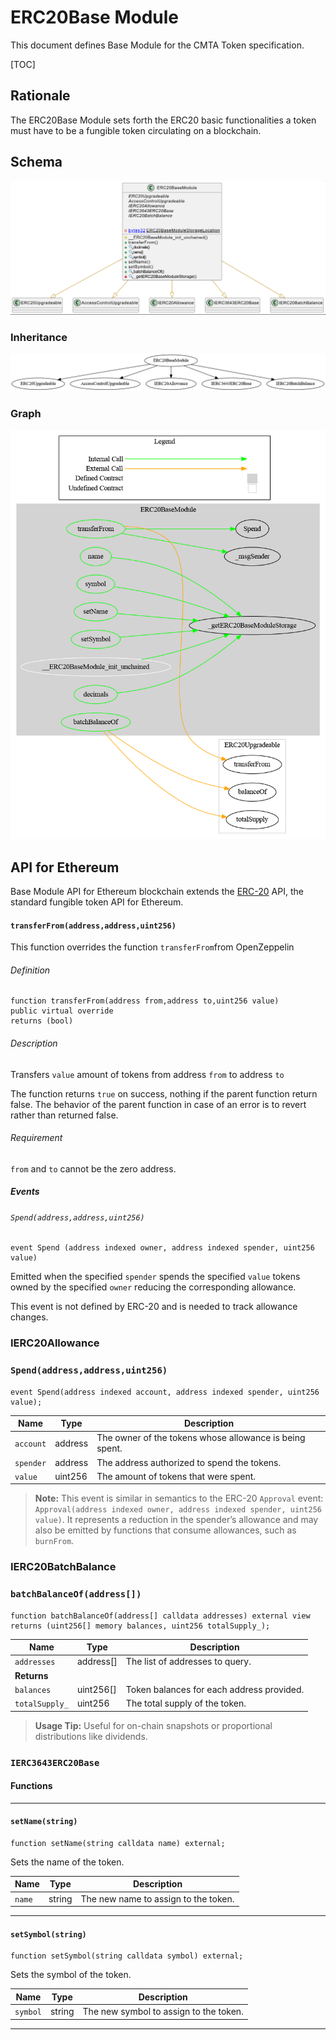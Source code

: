 # ERC20Base Module

This document defines Base Module for the CMTA Token specification.

[TOC]



## Rationale

The ERC20Base Module sets forth the ERC20 basic functionalities a token must have to  be a fungible token circulating on a blockchain.

## Schema

![ERC20BaseUML](../../../schema/uml/ERC20BaseUML.png)

### Inheritance

![surya_inheritance_ERC20BaseModule.sol](../../../schema/surya_inheritance/surya_inheritance_ERC20BaseModule.sol.png)



### Graph

![surya_graph_ERC20BaseModule.sol](../../../schema/surya_graph/surya_graph_ERC20BaseModule.sol.png)



## API for Ethereum

Base Module API for Ethereum blockchain extends the [ERC-20](https://github.com/ethereum/EIPs/blob/master/EIPS/eip-20.md) API, the standard fungible token API for Ethereum.



#### `transferFrom(address,address,uint256)`

This function overrides the function `transferFrom`from OpenZeppelin

###### Definition

```solidity
function transferFrom(address from,address to,uint256 value) 
public virtual override 
returns (bool) 
```

###### Description

Transfers `value` amount of tokens from address `from` to address `to`

The function returns `true` on success, nothing if the parent function return false. The behavior of the parent function in case of an error is to revert rather than returned false.

###### Requirement

`from` and `to` cannot be the zero address.

##### Events

###### `Spend(address,address,uint256)`

```solidity
event Spend (address indexed owner, address indexed spender, uint256 value)
```

Emitted when the specified `spender` spends the specified `value` tokens owned by the specified `owner` reducing the corresponding allowance.

This event is not defined by ERC-20 and is needed to track allowance changes.

### IERC20Allowance

### `Spend(address,address,uint256)`

```solidity
event Spend(address indexed account, address indexed spender, uint256 value);
```

| Name      | Type    | Description                                             |
| --------- | ------- | ------------------------------------------------------- |
| `account` | address | The owner of the tokens whose allowance is being spent. |
| `spender` | address | The address authorized to spend the tokens.             |
| `value`   | uint256 | The amount of tokens that were spent.                   |



> **Note:**
>  This event is similar in semantics to the ERC-20 `Approval` event:
>  `Approval(address indexed owner, address indexed spender, uint256 value)`.
>  It represents a reduction in the spender’s allowance and may also be emitted by functions that consume allowances, such as `burnFrom`.

### IERC20BatchBalance

### `batchBalanceOf(address[])`

```solidity
function batchBalanceOf(address[] calldata addresses) external view returns (uint256[] memory balances, uint256 totalSupply_);
```

| Name           | Type      | Description                               |
| -------------- | --------- | ----------------------------------------- |
| `addresses`    | address[] | The list of addresses to query.           |
| **Returns**    |           |                                           |
| `balances`     | uint256[] | Token balances for each address provided. |
| `totalSupply_` | uint256   | The total supply of the token.            |



> **Usage Tip:**
>  Useful for on-chain snapshots or proportional distributions like dividends.

### `IERC3643ERC20Base`

#### Functions

------

#### `setName(string)`

```solidity
function setName(string calldata name) external;
```

Sets the name of the token.

| Name   | Type   | Description                          |
| ------ | ------ | ------------------------------------ |
| `name` | string | The new name to assign to the token. |



------

#### `setSymbol(string)`

```solidity
function setSymbol(string calldata symbol) external;
```

Sets the symbol of the token.

| Name     | Type   | Description                            |
| -------- | ------ | -------------------------------------- |
| `symbol` | string | The new symbol to assign to the token. |



------


